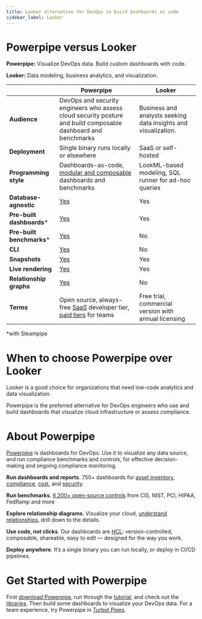 ```yaml
---
title: Looker alternative for DevOps to build dashboards as code
sidebar_label: Looker
---
```


# Powerpipe versus Looker


**Powerpipe:** Visualize DevOps data. Build custom dashboards with code.


**Looker:** Data modeling, business analytics, and visualization.



 | | **Powerpipe** | **Looker** | 
| --- | --- | --- |
| **Audience** | DevOps and security engineers who assess cloud security posture and build composable dashboard and benchmarks | Business and analysts seeking data insights and visualization. |
| **Deployment** | Single binary runs locally or elsewhere | SaaS or self-hosted |
| **Programming style** | Dashboards-as-code, <a href="https://steampipe.io/blog/remixing-dashboards" target="_blank">modular and composable</a> dashboards and benchmarks | LookML-based modeling, SQL runner for ad-hoc queries |
| **Database-agnostic** | <a href="https://powerpipe.io/docs/run#selecting-a-database" target="_blank">Yes</a> | Yes |
| **Pre-built dashboards*** | <a href="https://hub.powerpipe.io" target="_blank">Yes</a> | Yes |
| **Pre-built benchmarks*** | <a href="https://hub.powerpipe.io" target="_blank">Yes</a> | No |
| **CLI** | <a href="https://powerpipe.io/docs/reference/cli" target="_blank">Yes</a> | No |
| **Snapshots** | <a href="https://powerpipe.io/docs/run/snapshots/interactive-snapshots" target="_blank">Yes</a> | Yes |
| **Live rendering** | <a href="https://steampipe.io/blog/dashboards-as-code#dashboards-as-code" target="_blank">Yes</a> | Yes |
| **Relationship graphs** | <a href="https://powerpipe.io/docs/powerpipe-hcl/graph#graph" target="_blank">Yes</a> | No |
| **Terms** | Open source, always-free <a href="http://pipes.turbot.com" target="_blank">SaaS</a> developer tier, <a href="https://turbot.com/pipes/pricing" target="_blank">paid tiers</a> for teams | Free trial, commercial version with annual licensing |

*with Steampipe

# When to choose Powerpipe over Looker

Looker is a good choice for organizations that need low-code analytics and data visualization. 

  
Powerpipe is the preferred alternative for DevOps engineers who use and build dashboards that visualize cloud infrastructure or assess compliance.

# About Powerpipe

<a href="https://powerpipe.io/" target="_blank">Powerpipe</a> is dashboards for DevOps. Use it to visualize any data source, and run compliance benchmarks and controls, for effective decision-making and ongoing compliance monitoring.

**Run dashboards and reports**. 750+ dashboards for <a href="https://hub.powerpipe.io/?objectives=dashboard" target="_blank">asset inventory</a>, <a href="https://hub.powerpipe.io/?objectives=compliance" target="_blank">compliance</a>, <a href="https://hub.powerpipe.io/?objectives=cost" target="_blank">cost</a>, and <a href="https://hub.powerpipe.io/?objectives=security" target="_blank">security</a>. 

 

**Run benchmarks**. <a href="https://hub.powerpipe.io" target="_blank">6,200+ open-source controls</a> from CIS, NIST, PCI, HIPAA, FedRamp and more

**Explore relationship diagrams**. Visualize your cloud, <a href="https://powerpipe.io/docs#visualize-cloud-infrastructure" target="_blank">understand relationships</a>, drill down to the details.

**Use code, not clicks**. Our dashboards are <a href="https://powerpipe.io/docs/build" target="_blank">HCL</a>: version-controlled, composable, shareable, easy to edit — designed for the way you work.

**Deploy anywhere**. It’s a single binary you can run locally, or deploy in CI/CD pipelines.

# Get Started with Powerpipe

First <a href="https://powerpipe.io/downloads" target="_blank">download Powerpipe</a>, run through the <a href="https://powerpipe.io/docs/build" target="_blank">tutorial</a>, and check out the <a href="https://hub.powerpipe.io" target="_blank">libraries</a>. Then build some dashboards to visualize your DevOps data. For a team experience, try Powerpipe in <a href="https://turbot.com/pipes" target="_blank">Turbot Pipes</a>.

